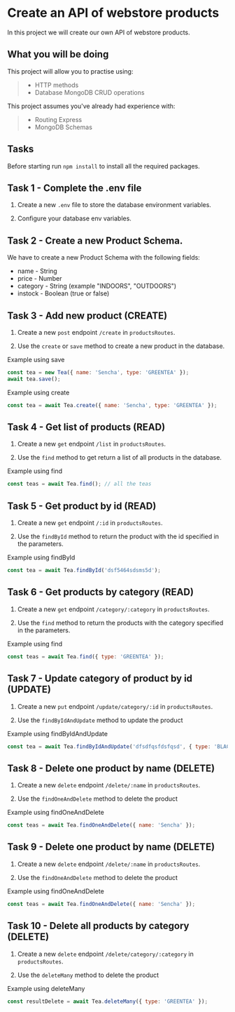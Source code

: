 # Create an API of webstore products 

In this project we will create our own API of webstore products. 

## What you will be doing

This project will allow you to practise using:

> - HTTP methods
> - Database MongoDB CRUD operations

This project assumes you've already had experience with:

> - Routing Express
> - MongoDB Schemas

## Tasks

Before starting run `npm install` to install all the required packages. 


## Task 1 - Complete the .env file

1. Create a new `.env` file to store the database environment variables.
   
2. Configure your database env variables. 


## Task 2 - Create a new Product Schema. 

We have to create a new Product Schema with the following fields: 

- name - String 
- price - Number
- category - String (example "INDOORS", "OUTDOORS")
- instock - Boolean (true or false)


## Task 3 - Add new product  (CREATE)

  1. Create a new `post` endpoint `/create` in `productsRoutes`. 

  2. Use the `create` or  `save` method to create a new product in the database. 

Example using save

 ```javascript
const tea = new Tea({ name: 'Sencha', type: 'GREENTEA' });
await tea.save();
   ```

Example using create

 ```javascript
const tea = await Tea.create({ name: 'Sencha', type: 'GREENTEA' });
   ```

## Task 4 - Get list of products  (READ)
  1. Create a new `get` endpoint `/list` in `productsRoutes`. 

  2. Use the `find` method to get return a list of all products in the database. 

Example using find

 ```javascript
const teas = await Tea.find(); // all the teas
   ```

## Task 5 - Get product by id (READ)
  1. Create a new `get` endpoint `/:id` in `productsRoutes`. 

  2. Use the `findById` method to return the product with the id specified in the parameters. 

Example using findById

 ```javascript
const tea = await Tea.findById('dsf5464sdsms5d');
   ```

## Task 6 - Get products by category (READ)
  1. Create a new `get` endpoint `/category/:category` in `productsRoutes`. 

  2. Use the `find` method to return the products with the category specified in the parameters. 

Example using find 

 ```javascript
const teas = await Tea.find({ type: 'GREENTEA' });
   ```

## Task 7 - Update category of product by id (UPDATE)
  1. Create a new `put` endpoint `/update/category/:id` in `productsRoutes`. 

  2. Use the `findByIdAndUpdate` method to update the product 

Example using findByIdAndUpdate 

 ```javascript
const tea = await Tea.findByIdAndUpdate('dfsdfqsfdsfqsd', { type: 'BLACKTEA' });
   ```

## Task 8 - Delete one product by name  (DELETE)
  1. Create a new `delete` endpoint `/delete/:name` in `productsRoutes`. 

  2. Use the `findOneAndDelete` method to delete the product 

Example using findOneAndDelete 

 ```javascript
const teas = await Tea.findOneAndDelete({ name: 'Sencha' });
   ```

## Task 9 - Delete one product by name  (DELETE)
  1. Create a new `delete` endpoint `/delete/:name` in `productsRoutes`. 

  2. Use the `findOneAndDelete` method to delete the product 

Example using findOneAndDelete 

 ```javascript
const teas = await Tea.findOneAndDelete({ name: 'Sencha' });
   ```


## Task 10 - Delete all products by category  (DELETE)
  1. Create a new `delete` endpoint `/delete/category/:category` in `productsRoutes`. 

  2. Use the `deleteMany` method to delete the product 

Example using deleteMany 

 ```javascript
const resultDelete = await Tea.deleteMany({ type: 'GREENTEA' });

   ```





